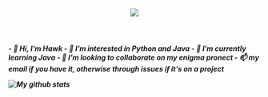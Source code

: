 <h1 align="center">
  <a href="https://git.io/typing-svg">
    <img src="https://readme-typing-svg.herokuapp.com/?lines=Hello,+There!+👋;This+is+Hawkins+Peterson....;Nice+to+meet+you!&center=true&size=30">
  </a>
</h1>
<br>
<h5>
- 👋 Hi, I’m Hawk
- 👀 I’m interested in Python and Java
- 🌱 I’m currently learning Java
- 💞️ I’m looking to collaborate on my enigma pronect
- 📫 my email if you have it, otherwise through issues if it's on a project

<!---
Hawkins03/Hawkins03 is a ✨ special ✨ repository because its `README.md` (this file) appears on your GitHub profile.
You can click the Preview link to take a look at your changes.
--->

![My github stats](https://github-readme-stats.vercel.app/api?username=Hawkins03)

